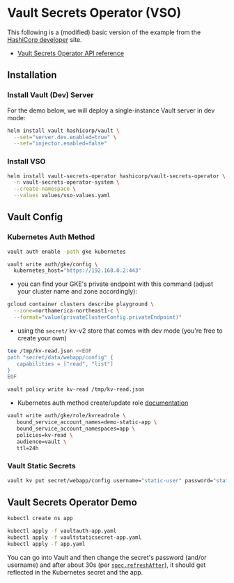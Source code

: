 # Vault Secrets Operator (VSO)

This following is a (modified) basic version of the example from the [HashiCorp developer](https://developer.hashicorp.com/vault/tutorials/kubernetes/vault-secrets-operator) site.  

- [Vault Secrets Operator API reference](https://developer.hashicorp.com/vault/docs/platform/k8s/vso/api-reference#api-reference)


## Installation
### Install Vault (Dev) Server
For the demo below, we will deploy a single-instance Vault server in dev mode:
```sh
helm install vault hashicorp/vault \
  --set="server.dev.enabled=true" \
  --set="injector.enabled=false"
```

### Install VSO
```sh
helm install vault-secrets-operator hashicorp/vault-secrets-operator \
  -n vault-secrets-operator-system \
  --create-namespace \
  --values values/vso-values.yaml
```


## Vault Config
### Kubernetes Auth Method
```sh
vault auth enable -path gke kubernetes
```

```sh
vault write auth/gke/config \
  kubernetes_host="https://192.168.0.2:443"
```

- you can find your GKE's private endpoint with this command (adjust your cluster name and zone accordingly):
```sh
gcloud container clusters describe playground \
  --zone=northamerica-northeast1-c \
  --format="value(privateClusterConfig.privateEndpoint)"
```

- using the `secret/` kv-v2 store that comes with dev mode (you're free to create your own)
```sh
tee /tmp/kv-read.json <<EOF
path "secret/data/webapp/config" {
   capabilities = ["read", "list"]
}
EOF

vault policy write kv-read /tmp/kv-read.json
```

- Kubernetes auth method create/update role [documentation](https://developer.hashicorp.com/vault/api-docs/auth/kubernetes#create-update-role)
```sh
vault write auth/gke/role/kvreadrole \
   bound_service_account_names=demo-static-app \
   bound_service_account_namespaces=app \
   policies=kv-read \
   audience=vault \
   ttl=24h
```

### Vault Static Secrets
```sh
vault kv put secret/webapp/config username="static-user" password="static-password"
```

## Vault Secrets Operator Demo
```sh
kubectl create ns app

kubectl apply -f vaultauth-app.yaml
kubectl apply -f vaultstaticsecret-app.yaml
kubectl apply -f app.yaml
```

You can go into Vault and then change the secret's password (and/or username) and after about 30s (per [`spec.refreshAfter`](https://developer.hashicorp.com/vault/docs/platform/k8s/vso/api-reference#vaultstaticsecretspec)), it should get reflected in the Kubernetes secret and the app. 
